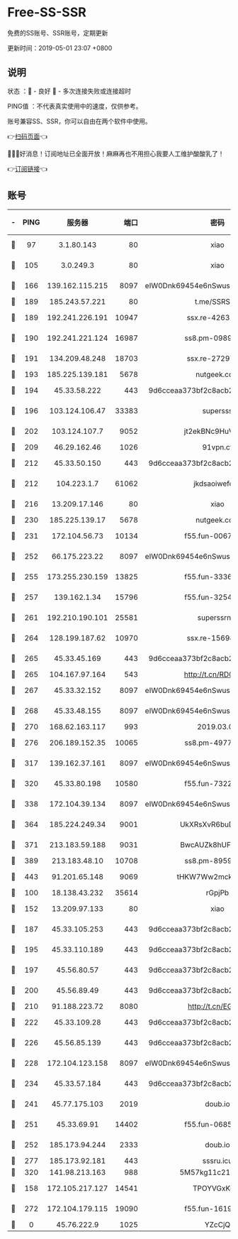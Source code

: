 # Free-SS-SSR

免费的SS账号、SSR账号，定期更新

更新时间：2019-05-01 23:07 +0800

## 说明

状态     ：🙂 - 良好 🙁 - 多次连接失败或连接超时

PING值   ：不代表真实使用中的速度，仅供参考。

账号兼容SS、SSR，你可以自由在两个软件中使用。

👉[扫码页面](https://liesauer.github.io/Free-SS-SSR/)👈

🎉🎉🎉好消息！订阅地址已全面开放！麻麻再也不用担心我要人工维护酸酸乳了！

👉[订阅链接](https://www.liesauer.net/yogurt/subscribe?ACCESS_TOKEN=DAYxR3mMaZAsaqUb)👈

## 账号

|-|PING|服务器|端口|密码|加密方式|区域|
|:----:|:----:|:-----:|-----:|:----:|:----:|:----:|
|🙂|97|3.1.80.143|80|xiao|aes-128-ctr|SG|
|🙂|105|3.0.249.3|80|xiao|aes-128-ctr|SG|
|🙂|166|139.162.115.215|8097|eIW0Dnk69454e6nSwuspv9DmS201tQ0D|aes-256-cfb|JP|
|🙂|189|185.243.57.221|80|t.me/SSRSUB|rc4-md5|US|
|🙂|189|192.241.226.191|10947|ssx.re-42631851|aes-256-cfb|US|
|🙂|190|192.241.221.124|16987|ss8.pm-09892876|aes-256-cfb|US|
|🙂|191|134.209.48.248|18703|ssx.re-27297085|aes-256-cfb|US|
|🙂|193|185.225.139.181|5678|nutgeek.com|rc4-md5|US|
|🙂|194|45.33.58.222|443|9d6cceaa373bf2c8acb22e60b6a58be6|aes-256-cfb|US|
|🙂|196|103.124.106.47|33383|supersss|aes-256-cfb|US|
|🙂|202|103.124.107.7|9052|jt2ekBNc9HuVtm2a|aes-256-cfb|US|
|🙂|209|46.29.162.46|1026|91vpn.cf|rc4-md5|RU|
|🙂|212|45.33.50.150|443|9d6cceaa373bf2c8acb22e60b6a58be6|aes-256-cfb|US|
|🙂|212|104.223.1.7|61062|jkdsaoiwefdsa|aes-256-cfb|US|
|🙂|216|13.209.17.146|80|xiao|aes-128-ctr|KR|
|🙂|230|185.225.139.17|5678|nutgeek.com|rc4-md5|US|
|🙂|231|172.104.56.73|10134|f55.fun-00679353|aes-256-cfb|SG|
|🙂|252|66.175.223.22|8097|eIW0Dnk69454e6nSwuspv9DmS201tQ0D|aes-256-cfb|US|
|🙂|255|173.255.230.159|13825|f55.fun-33368552|aes-256-cfb|US|
|🙂|257|139.162.1.34|15796|f55.fun-32546278|aes-256-cfb|SG|
|🙂|261|192.210.190.101|25581|superssrnet|aes-256-cfb|US|
|🙂|264|128.199.187.62|10970|ssx.re-15698731|aes-256-cfb|SG|
|🙂|265|45.33.45.169|443|9d6cceaa373bf2c8acb22e60b6a58be6|aes-256-cfb|US|
|🙂|265|104.167.97.164|543|http://t.cn/RD0D7sx|rc4-md5|CA|
|🙂|267|45.33.32.152|8097|eIW0Dnk69454e6nSwuspv9DmS201tQ0D|aes-256-cfb|US|
|🙂|268|45.33.48.155|8097|eIW0Dnk69454e6nSwuspv9DmS201tQ0D|aes-256-cfb|US|
|🙂|270|168.62.163.117|993|2019.03.07|rc4-md5|US|
|🙂|276|206.189.152.35|10065|ss8.pm-49772668|aes-256-cfb|SG|
|🙂|317|139.162.37.161|8097|eIW0Dnk69454e6nSwuspv9DmS201tQ0D|aes-256-cfb|SG|
|🙂|320|45.33.80.198|10580|f55.fun-73220606|aes-256-cfb|US|
|🙂|338|172.104.39.134|8097|eIW0Dnk69454e6nSwuspv9DmS201tQ0D|aes-256-cfb|SG|
|🙂|364|185.224.249.34|9001|UkXRsXvR6buDMG2Y|aes-256-cfb|RU|
|🙂|371|213.183.59.188|9031|BwcAUZk8hUFAkDGN|aes-256-cfb|NL|
|🙂|389|213.183.48.10|10708|ss8.pm-89598736|rc4-md5|RU|
|🙂|443|91.201.65.148|9069|tHKW7Ww2mck9CHQG|aes-256-cfb|IT|
|🙂|100|18.138.43.232|35614|rGpjPb|rc4-md5|SG|
|🙂|152|13.209.97.133|80|xiao|aes-128-ctr|KR|
|🙂|187|45.33.105.253|443|9d6cceaa373bf2c8acb22e60b6a58be6|aes-256-cfb|US|
|🙂|195|45.33.110.189|443|9d6cceaa373bf2c8acb22e60b6a58be6|aes-256-cfb|US|
|🙂|197|45.56.80.57|443|9d6cceaa373bf2c8acb22e60b6a58be6|aes-256-cfb|US|
|🙂|200|45.56.89.49|443|9d6cceaa373bf2c8acb22e60b6a58be6|aes-256-cfb|US|
|🙂|210|91.188.223.72|8080|http://t.cn/EGJIyrl|rc4-md5|RU|
|🙂|222|45.33.109.28|443|9d6cceaa373bf2c8acb22e60b6a58be6|aes-256-cfb|US|
|🙂|226|45.56.85.139|443|9d6cceaa373bf2c8acb22e60b6a58be6|aes-256-cfb|US|
|🙂|228|172.104.123.158|8097|eIW0Dnk69454e6nSwuspv9DmS201tQ0D|aes-256-cfb|JP|
|🙂|234|45.33.57.184|443|9d6cceaa373bf2c8acb22e60b6a58be6|aes-256-cfb|US|
|🙂|241|45.77.175.103|2019|doub.io|aes-128-ctr|SG|
|🙂|251|45.33.69.91|14402|f55.fun-06852671|aes-256-cfb|US|
|🙂|252|185.173.94.244|2333|doub.io|aes-128-ctr|RU|
|🙂|277|185.173.92.181|443|sssru.icu|rc4-md5|RU|
|🙂|320|141.98.213.163|988|5M57kg11c214qDmK|chacha20|KR|
|🙁|158|172.105.217.127|14541|TPOYVGxKglpi|aes-256-cfb|JP|
|🙁|272|172.104.179.115|19090|f55.fun-16191924|aes-256-cfb|SG|
|🙁|0|45.76.222.9|1025|YZcCjQ|rc4-md5|JP|
